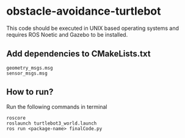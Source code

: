 # obstacle-avoidance-turtlebot
This code should be executed in UNIX based operating systems and requires ROS Noetic and Gazebo to be installed. 


## Add dependencies to CMakeLists.txt

```
geometry_msgs.msg
sensor_msgs.msg
```


## How to run?
<p> Run the following commands in terminal</p>

```
roscore
roslaunch turtlebot3_world.launch
ros run <package-name> finalCode.py
```
